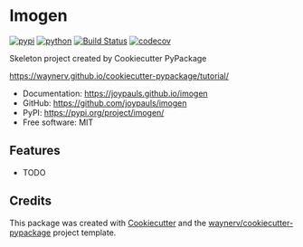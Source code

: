 # Imogen


[![pypi](https://img.shields.io/pypi/v/imogen.svg)](https://pypi.org/project/imogen/)
[![python](https://img.shields.io/pypi/pyversions/imogen.svg)](https://pypi.org/project/imogen/)
[![Build Status](https://github.com/joypauls/imogen/actions/workflows/dev.yml/badge.svg)](https://github.com/joypauls/imogen/actions/workflows/dev.yml)
[![codecov](https://codecov.io/gh/joypauls/imogen/branch/main/graphs/badge.svg)](https://codecov.io/github/joypauls/imogen)



Skeleton project created by Cookiecutter PyPackage

https://waynerv.github.io/cookiecutter-pypackage/tutorial/


* Documentation: <https://joypauls.github.io/imogen>
* GitHub: <https://github.com/joypauls/imogen>
* PyPI: <https://pypi.org/project/imogen/>
* Free software: MIT


## Features

* TODO

## Credits

This package was created with [Cookiecutter](https://github.com/audreyr/cookiecutter) and the [waynerv/cookiecutter-pypackage](https://github.com/waynerv/cookiecutter-pypackage) project template.
